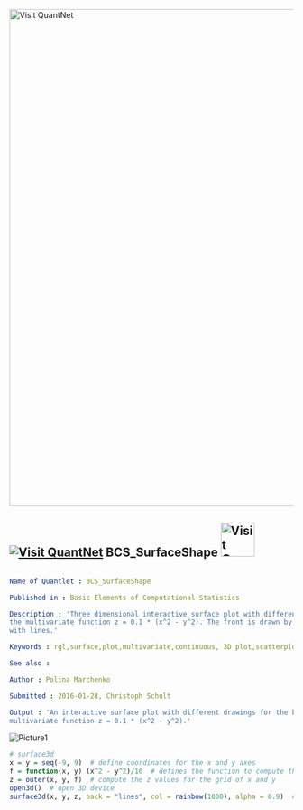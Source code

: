 
[<img src="https://github.com/QuantLet/Styleguide-and-FAQ/blob/master/pictures/banner.png" width="880" alt="Visit QuantNet">](http://quantlet.de/index.php?p=info)

## [<img src="https://github.com/QuantLet/Styleguide-and-Validation-procedure/blob/master/pictures/qloqo.png" alt="Visit QuantNet">](http://quantlet.de/) **BCS_SurfaceShape** [<img src="https://github.com/QuantLet/Styleguide-and-Validation-procedure/blob/master/pictures/QN2.png" width="60" alt="Visit QuantNet 2.0">](http://quantlet.de/d3/ia)

```yaml

Name of Quantlet : BCS_SurfaceShape

Published in : Basic Elements of Computational Statistics

Description : 'Three dimensional interactive surface plot with different front and back drawing for
the multivariate function z = 0.1 * (x^2 - y^2). The front is drawn by a solid colour and the back
with lines.'

Keywords : rgl,surface,plot,multivariate,continuous, 3D plot,scatterplot, hyperplane

See also :

Author : Polina Marchenko

Submitted : 2016-01-28, Christoph Schult

Output : 'An interactive surface plot with different drawings for the back and front for the
multivariate function z = 0.1 * (x^2 - y^2).'

```

![Picture1](BCS_SurfaceShape.png)


```r
# surface3d
x = y = seq(-9, 9)  # define coordinates for the x and y axes
f = function(x, y) (x^2 - y^2)/10  # defines the function to compute the z values depending on x and y
z = outer(x, y, f)  # compute the z values for the grid of x and y
open3d()  # open 3D device
surface3d(x, y, z, back = "lines", col = rainbow(1000), alpha = 0.9)  # define color and transparency level
```
